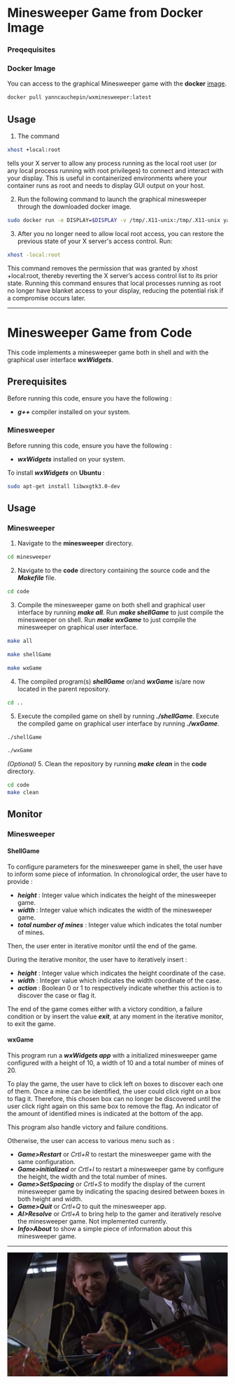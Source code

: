 # Minesweeper Game from Docker Image

### Preqequisites

### Docker Image

You can access to the graphical Minesweeper game with the **docker** [image](https://hub.docker.com/repository/docker/yanncauchepin/wxminesweeper/general).

```sh
docker pull yanncauchepin/wxminesweeper:latest
```

## Usage

1. The command

```bash
xhost +local:root
```

tells your X server to allow any process running as the local root user (or any local process running with root privileges) to connect and interact with your display. This is useful in containerized environments where your container runs as root and needs to display GUI output on your host.

2. Run the following command to launch the graphical minesweeper through the downloaded docker image.
```bash
sudo docker run -e DISPLAY=$DISPLAY -v /tmp/.X11-unix:/tmp/.X11-unix yanncauchepin/wxminesweeper
```


3. After you no longer need to allow local root access, you can restore the previous state of your X server's access control. Run:

```bash
xhost -local:root
```

This command removes the permission that was granted by xhost +local:root, thereby reverting the X server’s access control list to its prior state. Running this command ensures that local processes running as root no longer have blanket access to your display, reducing the potential risk if a compromise occurs later.


---

# Minesweeper Game from Code


This code implements a minesweeper game both in shell and with the graphical user interface ***wxWidgets***.

## Prerequisites

Before running this code, ensure you have the following :

- ***g++*** compiler installed on your system.

### Minesweeper

Before running this code, ensure you have the following :

- ***wxWidgets*** installed on your system.

To install ***wxWidgets*** on **Ubuntu** :
```bash
sudo apt-get install libwxgtk3.0-dev
```

## Usage

### Minesweeper

1. Navigate to the **minesweeper** directory.
```bash
cd minesweeper
```

2. Navigate to the **code** directory containing the source code and the ***Makefile*** file.
```bash
cd code
```
3. Compile the minesweeper game on both shell and graphical user interface by running ***make all***. Run ***make shellGame*** to just compile the minesweeper on shell. Run ***make wxGame*** to just compile the minesweeper on graphical user interface.
```bash
make all
```
```bash
make shellGame
```
```bash
make wxGame
```
4. The compiled program(s) ***shellGame*** or/and ***wxGame*** is/are now located in the parent repository.
```bash
cd ..
```
5. Execute the compiled game on shell by running ***./shellGame***. Execute the compiled game on graphical user interface by running ***./wxGame***.
```bash
./shellGame
```
```bash
./wxGame
```

*(Optional)* 5. Clean the repository by running ***make clean*** in the **code** directory.

```bash
cd code
make clean
```

## Monitor

### Minesweeper

#### ShellGame

To configure parameters for the minesweeper game in shell, the user have to inform some piece of information. In chronological order, the user have to provide :
- ***height*** : Integer value which indicates the height of the minesweeper game.
- ***width*** : Integer value which indicates the width of the minesweeper game.
- ***total number of mines*** : Integer value which indicates the total number of mines.

Then, the user enter in iterative monitor until the end of the game.

During the iterative monitor, the user have to iteratively insert :
- ***height*** : Integer value which indicates the height coordinate of the case.
- ***width*** : Integer value which indicates the width coordinate of the case.
- ***action*** : Boolean 0 or 1 to respectively indicate whether this action is to discover the case or flag it.

The end of the game comes either with a victory condition, a failure condition or by insert the value ***exit***, at any moment in the iterative monitor, to exit the game.

#### wxGame

This program run a ***wxWidgets app*** with a initialized minesweeper game configured with a height of 10, a width of 10 and a total number of mines of 20.

To  play the game, the user have to click left on boxes to discover each one of them. Once a mine can be identified, the user could click right on a box to flag it. Therefore, this chosen box can no longer be discovered until the user click right again on this same box to remove the flag. An indicator of the amount of identified mines is indicated at the bottom of the app.

This program also handle victory and failure conditions.

Otherwise, the user can access to various menu such as :
- ***Game>Restart*** or *Crtl+R* to restart the minesweeper game with the same configuration.
- ***Game>initialized*** or *Crtl+I* to restart a minesweeper game by configure the height, the width and the total number of mines.
- ***Game>SetSpacing*** or *Crtl+S* to modify the display of the current minesweeper game by indicating the spacing desired between boxes in both height and width.
- ***Game>Quit*** or *Crtl+Q* to quit the minesweeper app.
- ***AI>Resolve*** or *Crtl+A* to bring help to the gamer and iteratively resolve the minesweeper game. Not implemented currently.
- ***Info>About*** to show a simple piece of information about this minesweeper game.

----

![](featured_image.jpg)
